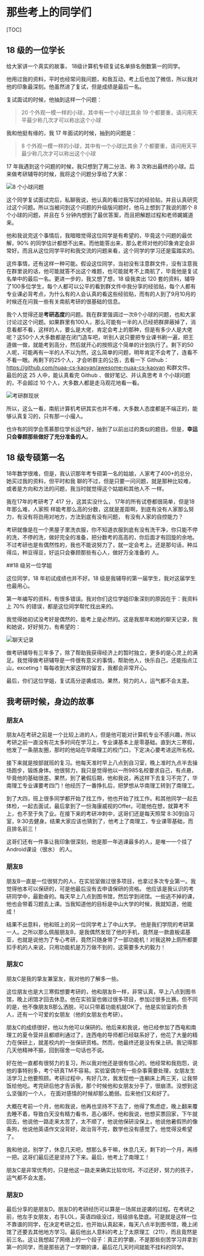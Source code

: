 # 那些考上的同学们

[TOC]

## 18 级的一位学长

给大家讲一个真实的故事， 18级计算机专硕复试名单排名倒数第一的同学。

他用过我的资料，平时也经常问我问题，和我互动，考上后也加了微信，所以我对他的印象最深刻。他虽然进了复试，但是成绩是最后一名。

复试面试的时候，他抽到这样一个问题：

>  20 个外观一模一样的小球，其中有一个小球比其余 19 个都要重，请问用天平最少称几次才可以称出这个小球

我和他挺有缘的，我 17 年面试的时候，抽到的问题是：

> 8 个外观一模一样的小球，其中有一个小球比其余 7 个都要重，请问用天平最少称几次才可以称出这个小球

17 年我遇到这个问题的时候，我只想到了用二分法、称 3 次称出最终的小球。后来做考研辅导的时候，我将这个问题分享给了大家：

![8 个小球问题](assets/image-20200419084431485.png)

这个同学复试面试完后，私聊我说，他认真的看过我写过的经验贴，并且认真研究过这个问题。所以当被问到这个问题的升级版问题时，他马上想到了我说的那个 8 个小球的问题，并且在 5 分钟内想到了最优答案，而且把解题过程和老师娓娓道来。

他和我说完这个事情后，我暗暗觉得这位同学是有希望的，毕竟这个问题的最优解，90% 的同学估计都想不出来。而他能答出来，那么老师对他的印象肯定会非常好。而且从这位同学平时和我交流的问题来看，这个同学的学习还是蛮踏实的。

这件事情，还有这样一种可能。假设这位同学，当初没有注意群文件，没有注意我在群里说的话，他可能就答不出这个难题，也可能就考不上南航了，毕竟他是复试名单中的最后一名。更进一步的，我又想了想，18 级我卖出 120 套的资料，辅导了100多位学生，每个人都可以公平的看到群文件中我分享的经验贴，每个人都有专业课必背考点，为什么有的人会认真的看这些经验贴，而有的人到了9月10月的时候还在问我一些有关南航考研的很基础的信息。

我个人觉得还是**考研态度**的问题。我在群里强调过一次8个小球的问题，也和大家讨论过这个问题。如果群里有100人，那么可能有一半的人已经把群屏蔽掉了，消息看都不看，这样的人，要么是大佬，肯定会考上的那种，但是有多少人是大佬呢？这50个人大多数都是在闭门造车吧，听别人说只要把专业课书刷一遍，把王道做一做，就能考到高分，然后就开心的按照这个简单的计划执行了。剩下的50人呢，可能再有一半的人不以为然，这么简单的问题，明年肯定不会考了，连看不不看一眼。再剩下的25个人，才会听群主的公告，去看一下 Github：https://github.com/nuaa-cs-kaoyan/awesome-nuaa-cs-kaoyan 和群文件。最后的这 25 人中，能认真看完 Github 、做好笔记、并认真思考 8 个小球问题的，不会超过 10 个人，大多数人都是走马观花地看一看。

![考研群现状](assets/image-20200419090204443.png)

所以，这么一看，南航计算机考研其实也并不难，大多数人态度都是不端正的，能够认真复习的，只有那一小撮人。

也许有的同学会羡慕那位学长运气好，抽到了以前出过的类似的题目。但是，**幸运只会眷顾那些做好了充分准备的人**。

## 18 级专硕第一名

18年数学很难，但是，我认识那年考专硕第一名的姑娘，人家考了400+的总分，她买过我的资料，但平时和我
聊的不过，但是只要一问问题，就是那种比较难，或者是方向和方法的问题，我当时就觉得这个姑娘和其他人不
一样。

我在17年的考研考了 417 分，这其实没什么， 17年的所有试卷都很简单，但是18年那么难，人家照
样能考那么高的分数，这就是差距啊，到底有没有人家那么努力，有没有将劲用对地方，方法到底有没有问题，
有没有人家的自控能力？

考研就像是在一个黑屋子里洗衣服，你不知道衣服到底有没有洗干净，你只能不停的洗，不停的洗，做好完全的准备，把分数考的高高的，你后面才有回旋的余地。不过考研也是有偶然性的，我也不能说努力了，就一定会考上。还是那句话，种瓜得瓜，种豆得豆，好运只会眷顾那些有心人，做好万全准备的
人。  

##18 级另一位学姐

这位同学，18 年初试成绩也并不好。18 级是我辅导的第一届学生，我对这届学生也最用心。

第一年编写的资料，有很多错误。我对你们这位学姐印象深刻的原因在于：我资料上 70% 的错误，都是这位同学帮忙找出来的。

我觉得她初试没考好是偶然的，能考上是必然的。这是我那年和她的聊天记录，我和她说，好好努力，有希望的：

![聊天记录](assets/image-20200419094546560.png)

做考研辅导有三年多了，除了帮助我获得经济上的暂时独立，更多的是心灵上的满足。我觉得做考研辅导是一件很有意义的事情，帮助他人，快乐自己，还能指点江山，exceting！每每收到大家这样的留言，我都会非常开心。

最后，你们这位学姐，复试高分逆袭成功。果然，努力的人，运气都不会太差。

## 我考研时候，身边的故事

### 朋友A

朋友A在考研之前是一个比较上进的人，但是他可能对计算机专业不感兴趣，所以考研之前一直没有花太多时间在学习上，专业课基本上是零基础。直到大三寒假，他发了一条朋友圈，那时的他站在华南理工的校门口，下定决心要考进这所名校。

接下来就是按部就班的复习。他每天准时早上八点到自习室，晚上准时九点半去操场跑步，锻炼身体。他很努力，我只是觉得他以一所985名校要求自己，有点悬，毕竟他的基础很差。果然，到了暑假后期，他和我说，再这样下去复习不完了，华南理工专业课要考四门！他经历了一番挣扎后，把梦想从华南理工转到了南理工。

到了大四，班上很多同学都开始了找工作，他也开始了找工作。和其他同学一起去体检，一起去面试，最后拿到了一份海康威视的Offer。可能他在想，就算考不上，也不至于失了业。在接下来的考研冲刺中，这哥们还是每天照常 8:30到自习室，9:30去健身。结果大家应该也猜到了，他考上了南理工，专业课零基础，而且排名前三！

这哥们还有一件事让我印象很深刻，他是那一年逃课最多的人，是唯一一个挂了Android课设（很水）  的人。  

### 朋友B

朋友B一直是一位很努力的人，在实验室做过很多项目，也拿过多次专业第一。我觉得他本可以保研的，可是他最后没有去申请保研的资格。
他应该是我认识的考研同学中，最勤奋的。每天早上八点到图书馆，然后学到闭馆。一些逃不掉的课，他也会带着习题去上课。当我知道他的目标是中山大学的时候，我就知道，他能成！

结果不出意料，他和班上的另一位同学考上了中山大学。 他是我们学院的考研第一人。之所以那么佩服朋友B，是我偶然发现了他的手机，竟然是一款直板诺基亚，也就是说他为了专心考研，竟然只随身带了一部功能机！对我这种上厕所都要扣手机的人来说，只用功能机是万万做不到的，这需要多大的毅力！  

### 朋友C

朋友C是我的挚友兼室友，我对他的了解多一些。

这位朋友也是大三寒假想要考研的，他和朋友B一样，非常认真，早上八点到图书馆，晚上闭馆才回去休息。他在实验室也做过很多项目，参加过很多比赛。但不同的是，他不像朋友B那么洒脱，可以只带着功能机就OK了。他是实验室的负责人，还有一个可爱的女朋友（他的女朋友也考研）。

朋友C的成绩很好，他以为他可以保研的。他后来和我说，他已经参加了西电和南理工的夏令营并且都顺利通过了，连西电的导师都已经联系好了，他花了大量的精力在保研上，就差校内的一张保研资格。然而，他最终还是没有保上研。我记得那几天他精神不振，回到宿舍一句话也不说。

好在他一直都有很努力的复习，所以我对他还是很有信心的。他经常和我抱怨，说他的事特别多，考个研真TM不容易。实验室偶尔有一些杂事需要处理，女朋友生活学习上他要照顾。考研过程中，有好几次，我发现他一连躺床上两三天，让我带饭给他吃。考完研后他才告诉我，那个时候他和女朋友分手了，很崩溃。没想到这么坚强的一个人， 在面对感情的时候却那么脆弱。后来他们又和好了。

大概在考前一个月，他和我说，他再也坚持不下去了，他得了焦虑症，晚上翻来覆去睡不着，导致白天没有精力看书，恶心循环。他和我说，他想买票回家，下午就回去，他说他一路走来太苦了，太不顺了，他说他保研没保上，他说他暑假热的像条狗，他说他英语作文没背好，政治背不完，数学也没有感觉了。他觉得没希望了。

我和他说，别学了，休息几天吧，想那么多干嘛，休息几天，剩下的一个月，再搏一把。这哥们最后还是坚持了下来。最后，他考上了南理工！

朋友C是非常优秀的，只是他这一路走来确实比较坎坷。不过还好，努力的孩子， 运气都不会太差。

### 朋友D

最后分享的是朋友D。朋友D的考研经历可以算是一场屌丝逆袭的过程。在考研之前，他左手女朋友，右手LOL，英语四级没过，班级排名垫底。可是就是这样一位不靠谱的同学，在决定考研之后，也开始认真起来，每天八点半到图书馆，晚上闭馆了还要去其他地方学习。最后他出人意料的考上了太原理工（211），而且竟然是前三名。这让我想起了网络上的一个段子：真正的学霸，不是那些刻苦学习并拿到第一的同学，而是那些逃了一学期的课，最后花几天时间就能不挂科的同学。  

